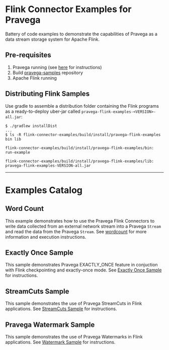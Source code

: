 # Flink Connector Examples for Pravega
Battery of code examples to demonstrate the capabilities of Pravega as a data stream storage 
system for Apache Flink. 

## Pre-requisites
1. Pravega running (see [here](http://pravega.io/docs/latest/getting-started/) for instructions)
2. Build [pravega-samples](https://github.com/pravega/pravega-samples) repository
3. Apache Flink running


## Distributing Flink Samples
Use gradle to assemble a distribution folder containing the Flink programs as a ready-to-deploy 
uber-jar called `pravega-flink-examples-<VERSION>-all.jar`:

```
$ ./gradlew installDist
...
$ ls -R flink-connector-examples/build/install/pravega-flink-examples
bin	lib

flink-connector-examples/build/install/pravega-flink-examples/bin:
run-example

flink-connector-examples/build/install/pravega-flink-examples/lib:
pravega-flink-examples-VERSION-all.jar
```

---

# Examples Catalog

## Word Count

This example demonstrates how to use the Pravega Flink Connectors to write data collected
from an external network stream into a Pravega `Stream` and read the data from the Pravega `Stream`.
See [wordcount](doc/flink-wordcount/README.md) for more information and execution instructions.


## Exactly Once Sample

This sample demonstrates Pravega EXACTLY_ONCE feature in conjuction with Flink checkpointing and exactly-once mode.
See [Exactly Once Sample](doc/exactly-once/README.md) for instructions.


## StreamCuts Sample

This sample demonstrates the use of Pravega StreamCuts in Flink applications.
See [StreamCuts Sample](doc/streamcuts/README.md) for instructions.

## Pravega Watermark Sample

This sample demonstrates the use of Pravega Watermarks in Flink applications.
See [Watermark Sample](doc/watermark/README.md) for instructions.